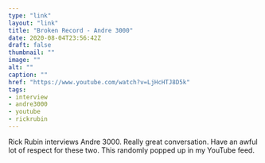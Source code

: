 ```yaml
---
type: "link"
layout: "link"
title: "Broken Record - Andre 3000"
date: 2020-08-04T23:56:42Z
draft: false
thumbnail: ""
image: ""
alt: ""
caption: ""
href: "https://www.youtube.com/watch?v=LjHcHTJ8D5k"
tags:
- interview
- andre3000
- youtube
- rickrubin
---
```


Rick Rubin interviews Andre 3000. Really great conversation. Have an awful lot of respect for these two. This randomly popped up in my YouTube feed.
